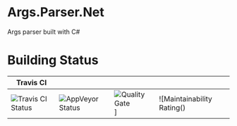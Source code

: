 # Args.Parser.Net

Args parser built with C#

# Building Status

| Travis CI |  | | |
| - | - | - | - |
| ![Travis CI Status](https://travis-ci.org/jialiuhunters/CLIArgs.svg?branch=master) | ![AppVeyor Status](https://ci.appveyor.com/api/projects/status/xtx9n4q0to0pydpt/branch/master?svg=true) | ![Quality Gate]()]| ![Maintainability Rating()|